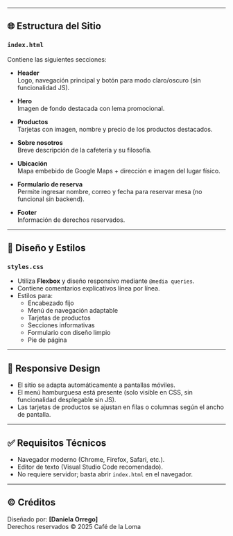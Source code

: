 
---

## 🌐 Estructura del Sitio

### `index.html`

Contiene las siguientes secciones:

- **Header**  
  Logo, navegación principal y botón para modo claro/oscuro (sin funcionalidad JS).

- **Hero**  
  Imagen de fondo destacada con lema promocional.

- **Productos**  
  Tarjetas con imagen, nombre y precio de los productos destacados.

- **Sobre nosotros**  
  Breve descripción de la cafetería y su filosofía.

- **Ubicación**  
  Mapa embebido de Google Maps + dirección e imagen del lugar físico.

- **Formulario de reserva**  
  Permite ingresar nombre, correo y fecha para reservar mesa (no funcional sin backend).

- **Footer**  
  Información de derechos reservados.

---

## 🎨 Diseño y Estilos

### `styles.css`

- Utiliza **Flexbox** y diseño responsivo mediante `@media queries`.
- Contiene comentarios explicativos línea por línea.
- Estilos para:
  - Encabezado fijo
  - Menú de navegación adaptable
  - Tarjetas de productos
  - Secciones informativas
  - Formulario con diseño limpio
  - Pie de página

---

## 📱 Responsive Design

- El sitio se adapta automáticamente a pantallas móviles.
- El menú hamburguesa está presente (solo visible en CSS, sin funcionalidad desplegable sin JS).
- Las tarjetas de productos se ajustan en filas o columnas según el ancho de pantalla.


---

## ✅ Requisitos Técnicos

- Navegador moderno (Chrome, Firefox, Safari, etc.).
- Editor de texto (Visual Studio Code recomendado).
- No requiere servidor; basta abrir `index.html` en el navegador.

---




## © Créditos

Diseñado por: **[Daniela Orrego]**  
Derechos reservados © 2025 Café de la Loma
